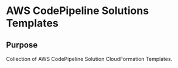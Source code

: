 # AWS CodePipeline Solutions Templates

## Purpose

Collection of AWS CodePipeline Solution CloudFormation Templates.
